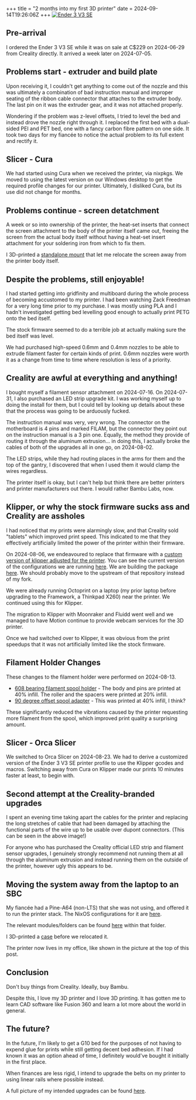 +++
title = "2 months into my first 3D printer"
date = 2024-09-14T19:26:06Z
+++
[![Ender 3 V3 SE](printer.jpg)](printer.jpg)

## Pre-arrival

I ordered the Ender 3 V3 SE while it was on sale at C$229 on 2024-06-29 from Creality directly. It arrived a week later on 2024-07-05.

## Problems start - extruder and build plate

Upon receiving it, I couldn't get anything to come out of the nozzle and this was ultimately a combination of bad instruction manual and improper seating of the ribbon cable connector that attaches to the extruder body. The last pin on it was the extruder gear, and it was not attached properly.

Wondering if the problem was z-level offsets, I tried to level the bed and instead drove the nozzle right through it. I replaced the first bed with a dual-sided PEI and PET bed, one with a fancy carbon fibre pattern on one side.
It took two days for my fiancée to notice the actual problem to its full extent and rectify it.

## Slicer - Cura

We had started using Cura when we received the printer, via nixpkgs. We moved to using the latest version on our Windows desktop to get the required profile changes for our printer. Ultimately, I disliked Cura, but its use did not change for months.
## Problems continue - screen detatchment

A week or so into ownership of the printer, the heat-set inserts that connect the screen attachment to the body of the printer itself came out, freeing the screen from the actual body itself without having a heat-set insert attachment for your soldering iron from which to fix them.

I 3D-printed a [standalone mount](https://www.printables.com/model/575623) that let me relocate the screen away from the printer body itself.

## Despite the problems, still enjoyable!

I had started getting into gridfinity and multiboard during the whole process of becoming accustomed to my printer. I had been watching Zack Freedman for a very long time prior to my purchase. I was mostly using PLA and I hadn't investigated getting bed levelling good enough to actually print PETG onto the bed itself.

The stock firmware seemed to do a terrible job at actually making sure the bed itself was level.

We had purchased high-speed 0.6mm and 0.4mm nozzles to be able to extrude filament faster for certain kinds of print. 0.6mm nozzles were worth it as a change from time to time where resolution is less of a priority.

## Creality are awful at everything and anything!

I bought myself a filament sensor attachment on 2024-07-16. On 2024-07-31, I also purchased an LED strip upgrade kit. I was working myself up to doing the install for them, but I could tell by looking up details about these that the process was going to be arduously fucked.

The instruction manual was very, very wrong. The connector on the motherboard is 4 pins and marked FILAM, but the connector they point out on the instruction manual is a 3 pin one. Equally, the method they provide of routing it through the aluminum extrusion... in doing this, I actually broke the cables of both of the upgrades all in one go, on 2024-08-02.

The LED strips, while they had routing places in the arms for them and the top of the gantry, I discovered that when I used them it would clamp the wires regardless.

The printer itself is okay, but I can't help but think there are better printers and printer manufacturers out there. I would rather Bambu Labs, now.

## Klipper, or why the stock firmware sucks ass and Creality are assholes

I had noticed that my prints were alarmingly slow, and that Creality sold "tablets" which improved print speed. This indicated to me that they effectively artificially limited the power of the printer within their firmware.

On 2024-08-06, we endeavoured to replace that firmware with a [custom version of klipper adjusted for the printer](https://github.com/jpcurti/ender3-v3-se-klipper-with-display). You can see the current version of the configurations we are running [here](https://github.com/gensokyo-zone/infrastructure/tree/main/nixos/klipper). We are building the package [here](https://github.com/gensokyo-zone/infrastructure/tree/main/nixos/klipper). We should probably move to the upstream of that repository instead of my fork.

We were already running Octoprint on a laptop (my prior laptop before upgrading to the Framework, a Thinkpad X260) near the printer. We continued using this for Klipper.

The migration to Klipper with Moonraker and Fluidd went well and we managed to have Motion continue to provide webcam services for the 3D printer.

Once we had switched over to Klipper, it was obvious from the print speedups that it was not artificially limited like the stock firmware.

## Filament Holder Changes

These changes to the filament holder were performed on 2024-08-13.

* [608 bearing filament spool holder](https://www.printables.com/model/792537-ender-3-v3-se-608-bearing-filament-spool-and-sampl/) - The body and pins are printed at 40% infill. The roller and the spacers were printed at 20% infill.
* [90 degree offset spool adapter](https://www.thingiverse.com/thing:6631744) - This was printed at 40% infill, I think?

These significantly reduced the vibrations caused by the printer requesting more filament from the spool, which improved print quality a surprising amount.

## Slicer - Orca Slicer

We switched to Orca Slicer on 2024-08-23. We had to derive a customized version of the Ender 3 V3 SE printer profile to use the Klipper gcodes and macros. Switching away from Cura on Klipper made our prints 10 minutes faster at least, to begin with.

## Second attempt at the Creality-branded upgrades

I spent an evening time taking apart the cables for the printer and replacing the long stretches of cable that had been damaged by attaching the functional parts of the wire up to be usable over dupont connectors. (This can be seen in the above image!)

For anyone who has purchased the Creality official LED strip and filament sensor upgrades, I genuinely strongly recommend not running them at all through the aluminum extrusion and instead running them on the outside of the printer, however ugly this appears to be.

## Moving the system away from the laptop to an SBC

My fiancée had a Pine-A64 (non-LTS) that she was not using, and offered it to run the printer stack. The NixOS configurations for it are [here](https://github.com/gensokyo-zone/infrastructure/blob/main/systems/sakuya/nixos.nix).

The relevant modules/folders can be found [here](https://github.com/gensokyo-zone/infrastructure/tree/main/nixos) within that folder.

I 3D-printed a [case](https://www.printables.com/model/301005-pine-a64-case) before we relocated it.

The printer now lives in my office, like shown in the picture at the top of this post.

## Conclusion

Don't buy things from Creality. Ideally, buy Bambu.

Despite this, I love my 3D printer and I love 3D printing. It has gotten me to learn CAD software like Fusion 360 and learn a lot more about the world in general.

## The future?

In the future, I'm likely to get a G10 bed for the purposes of not having to expend glue for prints while still getting decent bed adhesion. If I had known it was an option ahead of time, I definitely would've bought it initially in the first place.

When finances are less rigid, I intend to upgrade the belts on my printer to using linear rails where possible instead.

A full picture of my intended upgrades can be found [here](https://wiki.gensokyo.zone/3D-Printing/ender3v3se#future-upgrades).
